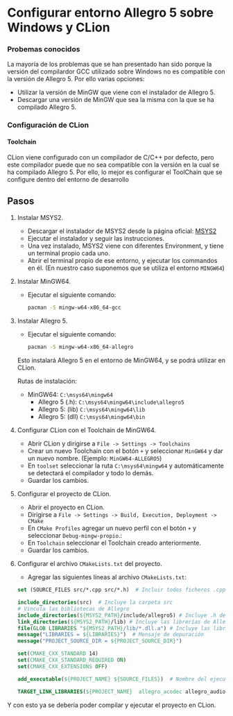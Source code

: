 ﻿# Configurar entorno Allegro 5 sobre Windows y CLion 

### Probemas conocidos

La mayoría de los problemas que se han presentado han sido porque la versión del compilardor GCC utilizado sobre Windows no es compatible con la versión de Allegro 5.
Por ello varias opciones:

- Utilizar la versión de MinGW que viene con el instalador de Allegro 5.
- Descargar una versión de MinGW que sea la misma con la que se ha compilado Allegro 5.

### Configuración de CLion

#### Toolchain

CLion viene configurado con un compilador de C/C++ por defecto, pero este compilador puede que no sea compatible con la versión en la cual se ha compilado Allegro 5. 
Por ello, lo mejor es configurar el ToolChain que se configure dentro del entorno de desarrollo

## Pasos

1. Instalar MSYS2. 
   - Descargar el instalador de MSYS2 desde la página oficial: [MSYS2](https://www.msys2.org/)
   - Ejecutar el instalador y seguir las instrucciones.
   - Una vez instalado, MSYS2 viene con diferentes Environment, y tiene un terminal propio cada uno.
   - Abrir el terminal propio de ese entorno, y ejecutar los commandos en él.
     (En nuestro caso suponemos que se utiliza el entorno `MINGW64`)
   
2. Instalar MinGW64.
   - Ejecutar el siguiente comando:
     ```bash
     pacman -S mingw-w64-x86_64-gcc
     ```
     
3. Instalar Allegro 5.
   - Ejecutar el siguiente comando:
     ```bash
     pacman -S mingw-w64-x86_64-allegro
     ```

    Esto instalará Allegro 5 en el entorno de MinGW64, y se podrá utilizar en CLion.
    
    Rutas de instalación:
    - MinGW64: `C:\msys64\mingw64`
      - Allegro 5 (.h): `C:\msys64\mingw64\include\allegro5`
      - Allegro 5: (lib) `C:\msys64\mingw64\lib`
      - Allegro 5: (dll) `C:\msys64\mingw64\bin`

4. Configurar CLion con el Toolchain de MinGW64.
   - Abrir CLion y dirigirse a `File -> Settings -> Toolchains`
   - Crear un nuevo Toolchain con el botón `+` y seleccionar `MinGW64` y dar un nuevo nombre. (Ejemplo: `MinGW64-ALLEGRO5`)
   - En `toolset` seleccionar la ruta `C:\msys64\mingw64` y automáticamente se detectará el compilador y todo lo demás. 
   - Guardar los cambios.

5. Configurar el proyecto de CLion.

    - Abrir el proyecto en CLion.
    - Dirigirse a `File -> Settings -> Build, Execution, Deployment -> CMake`
    - En `CMake Profiles` agregar un nuevo perfil con el botón `+` y seleccionar `Debug-mingw-propio`.:
    - En `Toolchain` seleccionar el Toolchain creado anteriormente.
    - Guardar los cambios.

6. Configurar el archivo `CMakeLists.txt` del proyecto.

    - Agregar las siguientes líneas al archivo `CMakeLists.txt`:
    ```cmake
    set (SOURCE_FILES src/*.cpp src/*.h)  # Incluir todos ficheros .cpp y .h de la carpeta src 
   
    include_directories(src)  # Incluye la carpeta src
    # Vincula las bibliotecas de Allegro
    include_directories(${MSYS2_PATH}/include/allegro5) # Incluye .h de Allegro
    link_directories(${MSYS2_PATH}/lib) # Incluye las librerías de Allegro
    file(GLOB LIBRARIES "${MSYS2_PATH}/lib/*.dll.a") # Incluye las librerías .dll.a de Allegro  
    message("LIBRARIES = ${LIBRARIES}")  # Mensaje de depuración
    message("PROJECT_SOURCE_DIR = ${PROJECT_SOURCE_DIR}")

    set(CMAKE_CXX_STANDARD 14)
    set(CMAKE_CXX_STANDARD_REQUIRED ON)
    set(CMAKE_CXX_EXTENSIONS OFF)
    
    add_executable(${PROJECT_NAME} ${SOURCE_FILES})  # Nombre del ejecutable)

    TARGET_LINK_LIBRARIES(${PROJECT_NAME}  allegro_acodec allegro_audio allegro_color allegro_dialog allegro_image allegro_main allegro_memfile allegro_physfs allegro_primitives allegro_ttf allegro_font allegro)
    ```

Y con esto ya se debería poder compilar y ejecutar el proyecto en CLion.


